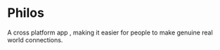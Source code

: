 # Philos
A cross platform app , making it easier for people to make genuine real world connections.
